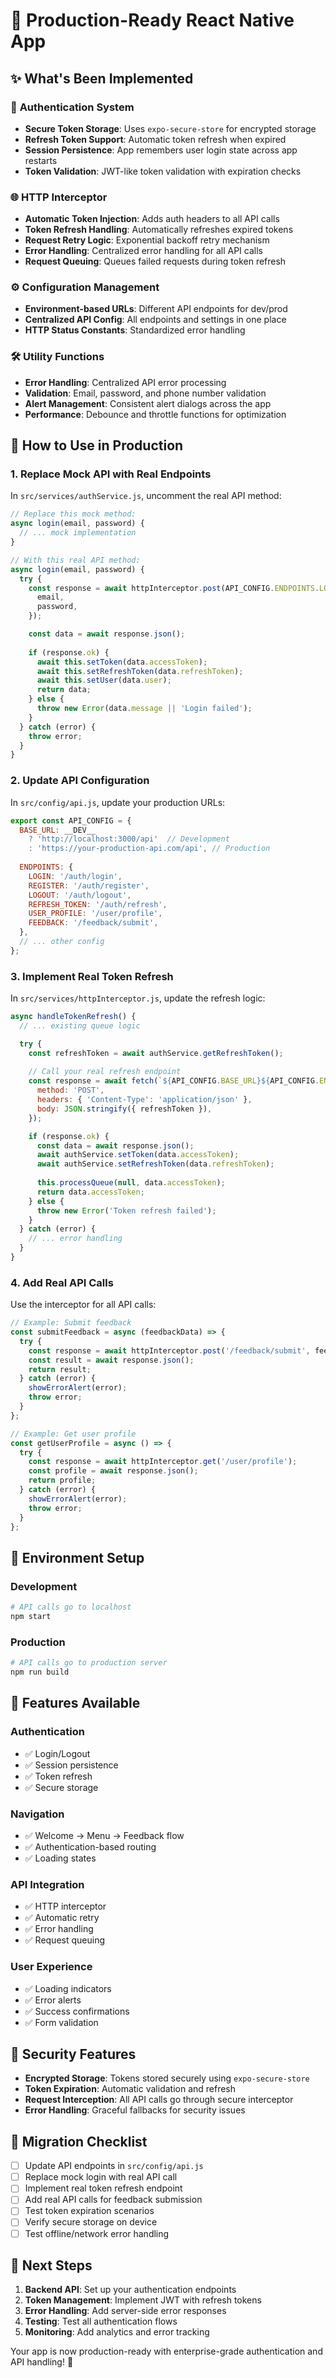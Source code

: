# 🚀 Production-Ready React Native App

## ✨ **What's Been Implemented**

### 🔐 **Authentication System**
- **Secure Token Storage**: Uses `expo-secure-store` for encrypted storage
- **Refresh Token Support**: Automatic token refresh when expired
- **Session Persistence**: App remembers user login state across app restarts
- **Token Validation**: JWT-like token validation with expiration checks

### 🌐 **HTTP Interceptor**
- **Automatic Token Injection**: Adds auth headers to all API calls
- **Token Refresh Handling**: Automatically refreshes expired tokens
- **Request Retry Logic**: Exponential backoff retry mechanism
- **Error Handling**: Centralized error handling for all API calls
- **Request Queuing**: Queues failed requests during token refresh

### ⚙️ **Configuration Management**
- **Environment-based URLs**: Different API endpoints for dev/prod
- **Centralized API Config**: All endpoints and settings in one place
- **HTTP Status Constants**: Standardized error handling

### 🛠️ **Utility Functions**
- **Error Handling**: Centralized API error processing
- **Validation**: Email, password, and phone number validation
- **Alert Management**: Consistent alert dialogs across the app
- **Performance**: Debounce and throttle functions for optimization

## 🚀 **How to Use in Production**

### **1. Replace Mock API with Real Endpoints**

In `src/services/authService.js`, uncomment the real API method:

```javascript
// Replace this mock method:
async login(email, password) {
  // ... mock implementation
}

// With this real API method:
async login(email, password) {
  try {
    const response = await httpInterceptor.post(API_CONFIG.ENDPOINTS.LOGIN, {
      email,
      password,
    });

    const data = await response.json();
    
    if (response.ok) {
      await this.setToken(data.accessToken);
      await this.setRefreshToken(data.refreshToken);
      await this.setUser(data.user);
      return data;
    } else {
      throw new Error(data.message || 'Login failed');
    }
  } catch (error) {
    throw error;
  }
}
```

### **2. Update API Configuration**

In `src/config/api.js`, update your production URLs:

```javascript
export const API_CONFIG = {
  BASE_URL: __DEV__ 
    ? 'http://localhost:3000/api'  // Development
    : 'https://your-production-api.com/api', // Production
  
  ENDPOINTS: {
    LOGIN: '/auth/login',
    REGISTER: '/auth/register',
    LOGOUT: '/auth/logout',
    REFRESH_TOKEN: '/auth/refresh',
    USER_PROFILE: '/user/profile',
    FEEDBACK: '/feedback/submit',
  },
  // ... other config
};
```

### **3. Implement Real Token Refresh**

In `src/services/httpInterceptor.js`, update the refresh logic:

```javascript
async handleTokenRefresh() {
  // ... existing queue logic

  try {
    const refreshToken = await authService.getRefreshToken();
    
    // Call your real refresh endpoint
    const response = await fetch(`${API_CONFIG.BASE_URL}${API_CONFIG.ENDPOINTS.REFRESH_TOKEN}`, {
      method: 'POST',
      headers: { 'Content-Type': 'application/json' },
      body: JSON.stringify({ refreshToken }),
    });

    if (response.ok) {
      const data = await response.json();
      await authService.setToken(data.accessToken);
      await authService.setRefreshToken(data.refreshToken);
      
      this.processQueue(null, data.accessToken);
      return data.accessToken;
    } else {
      throw new Error('Token refresh failed');
    }
  } catch (error) {
    // ... error handling
  }
}
```

### **4. Add Real API Calls**

Use the interceptor for all API calls:

```javascript
// Example: Submit feedback
const submitFeedback = async (feedbackData) => {
  try {
    const response = await httpInterceptor.post('/feedback/submit', feedbackData);
    const result = await response.json();
    return result;
  } catch (error) {
    showErrorAlert(error);
    throw error;
  }
};

// Example: Get user profile
const getUserProfile = async () => {
  try {
    const response = await httpInterceptor.get('/user/profile');
    const profile = await response.json();
    return profile;
  } catch (error) {
    showErrorAlert(error);
    throw error;
  }
};
```

## 🔧 **Environment Setup**

### **Development**
```bash
# API calls go to localhost
npm start
```

### **Production**
```bash
# API calls go to production server
npm run build
```

## 📱 **Features Available**

### **Authentication**
- ✅ Login/Logout
- ✅ Session persistence
- ✅ Token refresh
- ✅ Secure storage

### **Navigation**
- ✅ Welcome → Menu → Feedback flow
- ✅ Authentication-based routing
- ✅ Loading states

### **API Integration**
- ✅ HTTP interceptor
- ✅ Automatic retry
- ✅ Error handling
- ✅ Request queuing

### **User Experience**
- ✅ Loading indicators
- ✅ Error alerts
- ✅ Success confirmations
- ✅ Form validation

## 🚨 **Security Features**

- **Encrypted Storage**: Tokens stored securely using `expo-secure-store`
- **Token Expiration**: Automatic validation and refresh
- **Request Interception**: All API calls go through secure interceptor
- **Error Handling**: Graceful fallbacks for security issues

## 🔄 **Migration Checklist**

- [ ] Update API endpoints in `src/config/api.js`
- [ ] Replace mock login with real API call
- [ ] Implement real token refresh endpoint
- [ ] Add real API calls for feedback submission
- [ ] Test token expiration scenarios
- [ ] Verify secure storage on device
- [ ] Test offline/network error handling

## 🎯 **Next Steps**

1. **Backend API**: Set up your authentication endpoints
2. **Token Management**: Implement JWT with refresh tokens
3. **Error Handling**: Add server-side error responses
4. **Testing**: Test all authentication flows
5. **Monitoring**: Add analytics and error tracking

Your app is now production-ready with enterprise-grade authentication and API handling! 🎉
